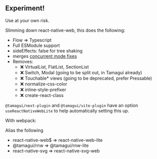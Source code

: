 ## Experiment!

Use at your own risk.

Slimming down react-native-web, this does the following:

- Flow => Typescript
- Full ESModule support
- sideEffects: false for tree shaking
- merges [concurrent mode fixes](https://github.com/necolas/react-native-web/pull/2330)
- Removes:
  - ❌ VirtualList, FlatList, SectionList
  - ❌ Switch, Modal (going to be split out, in Tamagui already)
  - ❌ Touchable* views (going to be deprecated, prefer Pressable)
  - ❌ normalize-css-color
  - ❌ inline-style-prefixer
  - ❌ create-react-class

`@tamagui/next-plugin` and `@tamagui/vite-plugin` have an option `useReactNativeWebLite` to help automatically setting this up.

With webpack:

Alias the following

- react-native-web$ => react-native-web-lite
- @tamagui/rnw => @tamagui/rnw-lite
- react-native-svg => react-native-svg-web
